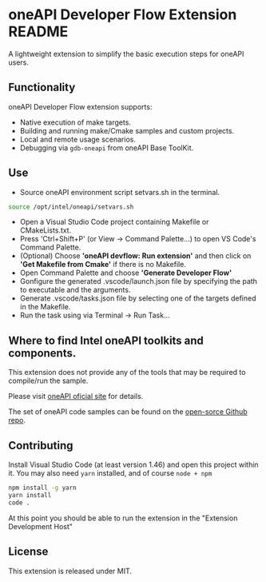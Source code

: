 # oneAPI Developer Flow Extension README

A lightweight extension to simplify the basic execution steps for oneAPI users.

## Functionality

oneAPI Developer Flow extension supports:
* Native execution of make targets.
* Building and running make/Cmake samples and custom projects.
* Local and remote usage scenarios.
* Debugging via `gdb-oneapi` from oneAPI Base ToolKit.

## Use

* Source oneAPI environment script setvars.sh in the terminal.
```bash
source /opt/intel/oneapi/setvars.sh
```
* Open a Visual Studio Code project containing Makefile or CMakeLists.txt.
* Press 'Ctrl+Shift+P' (or View -> Command Palette…) to open VS Code's Command Palette.
* (Optional) Choose **'oneAPI devflow: Run extension'** and then click on **'Get Makefile from Cmake'** if there is no Makefile.
* Open Command Palette and choose **'Generate Developer Flow'**
* Gonfigure the generated .vscode/launch.json file by specifying the path to executable and the arguments.
* Generate .vscode/tasks.json file by selecting one of the targets defined in the Makefile.
* Run the task using via Terminal -> Run Task…

## Where to find Intel oneAPI toolkits and components.

This extension does not provide any of the tools that may be required to compile/run the sample.

Please visit [oneAPI oficial site](https://software.intel.com/en-us/oneapi) for details.

The set of oneAPI code samples can be found on the [open-sorce Github repo](https://github.com/oneapi-src/oneAPI-samples).

## Contributing 
Install Visual Studio Code (at least version 1.46) and open this project within it.
You may also need `yarn` installed, and of course `node + npm`

```bash
npm install -g yarn
yarn install
code .
```

At this point you should be able to run the extension in the "Extension Development Host"

## License
This extension is released under MIT.

